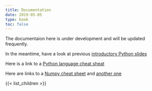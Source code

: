 ```yaml
---
title: Documentation
date: 2019-05-05
type: book
toc: false
---
```


The documentaion here is under development and will be updated frequently.


In the meantime, have a look at previous [introductory Python slides](http://veritas.ucd.ie/~quinn/labs/Python/Python%20I.pdf)

Here is a link to a [Python language cheat sheat](https://perso.limsi.fr/pointal/_media/python:cours:mementopython3-english.pdf)

Here are links to a [Numpy cheat sheet](https://www.dataquest.io/blog/numpy-cheat-sheet) and [another one](https://s3.amazonaws.com/assets.datacamp.com/blog_assets/Numpy_Python_Cheat_Sheet.pdf)

{{< list_children >}} 